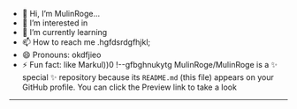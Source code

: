 - 👋 Hi, I’m MulinRoge...
- 👀 I’m interested in 
- 🌱 I’m currently learning
- 📫 How to reach me .hgfdsrdgfhjkl;
- 😄 Pronouns: okdfjieo
- ⚡ Fun fact: like Markul))0
!--gfbghnukytg
MulinRoge/MulinRoge is a ✨ special ✨ repository because its `README.md` (this file) appears on your GitHub profile.
You can click the Preview link to take a look 
---
